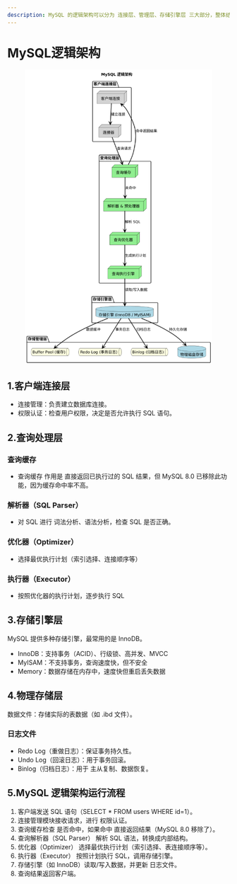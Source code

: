 ```yaml
---
description: MySQL 的逻辑架构可以分为 连接层、管理层、存储引擎层 三大部分，整体结构如下
---
```


# MySQL逻辑架构



<figure><img src="../../.gitbook/assets/image (1) (1) (1) (1) (1) (1) (1) (1) (1).png" alt=""><figcaption></figcaption></figure>

## 1.客户端连接层

* 连接管理：负责建立数据库连接。
* 权限认证：检查用户权限，决定是否允许执行 SQL 语句。

## 2.查询处理层

### 查询缓存

* 查询缓存 作用是 直接返回已执行过的 SQL 结果，但 MySQL 8.0 已移除此功能，因为缓存命中率不高。

### 解析器（SQL Parser）

* 对 SQL 进行 词法分析、语法分析，检查 SQL 是否正确。

### 优化器（Optimizer）

* 选择最优执行计划（索引选择、连接顺序等）

### 执行器（Executor）

* 按照优化器的执行计划，逐步执行 SQL

## 3.存储引擎层

MySQL 提供多种存储引擎，最常用的是 InnoDB。

* InnoDB：支持事务（ACID）、行级锁、高并发、MVCC
* MyISAM：不支持事务，查询速度快，但不安全
* Memory：数据存储在内存中，速度快但重启丢失数据

## 4.物理存储层

数据文件：存储实际的表数据（如 .ibd 文件）。

### 日志文件

* Redo Log（重做日志）：保证事务持久性。
* Undo Log（回滚日志）：用于事务回滚。
* Binlog（归档日志）：用于 主从复制、数据恢复。

## 5.MySQL 逻辑架构运行流程

1. 客户端发送 SQL 语句（SELECT \* FROM users WHERE id=1）。
2. 连接管理模块接收请求，进行 权限认证。
3. 查询缓存检查 是否命中，如果命中 直接返回结果（MySQL 8.0 移除了）。
4. 查询解析器（SQL Parser） 解析 SQL 语法，转换成内部结构。
5. 优化器（Optimizer） 选择最优执行计划（索引选择、表连接顺序等）。
6. 执行器（Executor） 按照计划执行 SQL，调用存储引擎。
7. 存储引擎（如 InnoDB）读取/写入数据，并更新 日志文件。
8. 查询结果返回客户端。





